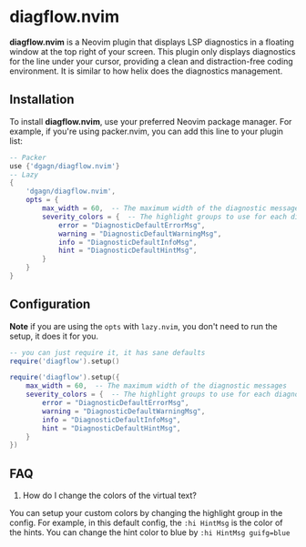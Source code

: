 # diagflow.nvim

**diagflow.nvim** is a Neovim plugin that displays LSP diagnostics in a floating window at the top right of your screen. This plugin only displays diagnostics for the line under your cursor, providing a clean and distraction-free coding environment.
It is similar to how helix does the diagnostics management.

## Installation

To install **diagflow.nvim**, use your preferred Neovim package manager.
For example, if you're using packer.nvim, you can add this line to your plugin list:

```lua
-- Packer
use {'dgagn/diagflow.nvim'}
-- Lazy
{
    'dgagn/diagflow.nvim',
    opts = {
        max_width = 60,  -- The maximum width of the diagnostic messages
        severity_colors = {  -- The highlight groups to use for each diagnostic severity level
            error = "DiagnosticDefaultErrorMsg",
            warning = "DiagnosticDefaultWarningMsg",
            info = "DiagnosticDefaultInfoMsg",
            hint = "DiagnosticDefaultHintMsg",
        }
    }
}
```

## Configuration

**Note** if you are using the `opts` with `lazy.nvim`, you don't need to run the setup, it does it for you.

```lua
-- you can just require it, it has sane defaults
require('diagflow').setup()
```

```lua
require('diagflow').setup({
    max_width = 60,  -- The maximum width of the diagnostic messages
    severity_colors = {  -- The highlight groups to use for each diagnostic severity level
        error = "DiagnosticDefaultErrorMsg",
        warning = "DiagnosticDefaultWarningMsg",
        info = "DiagnosticDefaultInfoMsg",
        hint = "DiagnosticDefaultHintMsg",
    }
})
```

## FAQ

1. How do I change the colors of the virtual text?

You can setup your custom colors by changing the highlight group in the config. For example, in this
default config, the `:hi HintMsg` is the color of the hints. You can change the hint color to blue by 
`:hi HintMsg guifg=blue`

